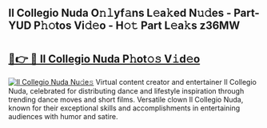 ## Il Collegio Nuda O𝚗𝚕yf𝚊ns L𝚎a𝚔ed N𝚞𝚍es - Part-YUD P𝚑𝚘tos Vi𝚍𝚎o - H𝚘𝚝 Part L𝚎a𝚔s z36MW

# <h2><a href="http://kf1n55l.oniu.top/?m=Il+Collegio+Nuda">🔗👉 🔴 Il Collegio Nuda P𝚑ot𝚘𝚜 V𝚒d𝚎o</a></h2>

[![Il Collegio Nuda Nu𝚍e𝚜](https://i.imgur.com/0qMVB7G.gif)](http://kf1n55l.oniu.top/?m=Il+Collegio+Nuda)
Virtual content creator and entertainer Il Collegio Nuda, celebrated for distributing dance and lifestyle inspiration through trending dance moves and short films. Versatile clown Il Collegio Nuda, known for their exceptional skills and accomplishments in entertaining audiences with humor and satire.  
